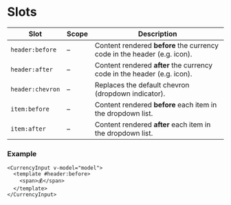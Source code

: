 # Slots

| Slot             | Scope | Description                                                              |
| ---------------- | ----- | ------------------------------------------------------------------------ |
| `header:before`  | –     | Content rendered **before** the currency code in the header (e.g. icon). |
| `header:after`   | –     | Content rendered **after** the currency code in the header (e.g. icon).  |
| `header:chevron` | –     | Replaces the default chevron (dropdown indicator).                       |
| `item:before`    | –     | Content rendered **before** each item in the dropdown list.              |
| `item:after`     | –     | Content rendered **after** each item in the dropdown list.               |

<h3>Example</h3>

```vue
<CurrencyInput v-model="model">
  <template #header:before>
    <span>💰</span>
  </template>
</CurrencyInput>
```
